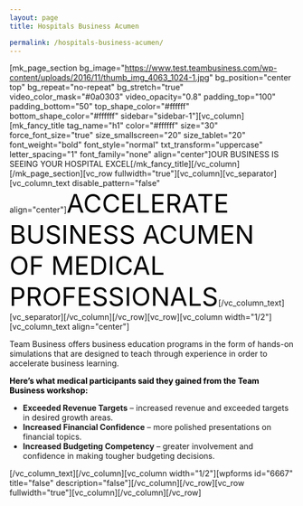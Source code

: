 ```yaml
---
layout: page
title: Hospitals Business Acumen

permalink: /hospitals-business-acumen/
---
```

[mk_page_section bg_image="https://www.test.teambusiness.com/wp-content/uploads/2016/11/thumb_img_4063_1024-1.jpg" bg_position="center top" bg_repeat="no-repeat" bg_stretch="true" video_color_mask="#0a0303" video_opacity="0.8" padding_top="100" padding_bottom="50" top_shape_color="#ffffff" bottom_shape_color="#ffffff" sidebar="sidebar-1"][vc_column][mk_fancy_title tag_name="h1" color="#ffffff" size="30" force_font_size="true" size_smallscreen="20" size_tablet="20" font_weight="bold" font_style="normal" txt_transform="uppercase" letter_spacing="1" font_family="none" align="center"]OUR BUSINESS IS SEEING YOUR HOSPITAL EXCEL[/mk_fancy_title][/vc_column][/mk_page_section][vc_row fullwidth="true"][vc_column][vc_separator][vc_column_text disable_pattern="false" align="center"]<span style="color: #000; font-size: 45px;">ACCELERATE BUSINESS ACUMEN OF MEDICAL PROFESSIONALS</span>[/vc_column_text][vc_separator][/vc_column][/vc_row][vc_row][vc_column width="1/2"][vc_column_text align="center"]
<p style="text-align: left;">Team Business offers business education programs in the form of hands-on simulations that are designed to teach through experience in order to accelerate business learning.</p>
<p style="text-align: left;"><span style="color: #000000;"><strong>Here’s what medical participants said they gained from the Team Business workshop:</strong></span></p>

<ul>
 	<li style="text-align: left;"><strong>Exceeded Revenue Targets</strong> – increased revenue and exceeded targets in desired growth areas.</li>
 	<li style="text-align: left;"><strong>Increased Financial Confidence</strong> – more polished presentations on financial topics.</li>
 	<li style="text-align: left;"><strong>Increased Budgeting Competency</strong> – greater involvement and confidence in making tougher budgeting decisions.</li>
</ul>
<style>div.wpforms-container-full .wpforms-form input[type=submit], div.wpforms-container-full .wpforms-form button[type=submit], div.wpforms-container-full .wpforms-form .wpforms-page-button{background:#000!important;}</style>

[/vc_column_text][/vc_column][vc_column width="1/2"][wpforms id="6667" title="false" description="false"][/vc_column][/vc_row][vc_row fullwidth="true"][vc_column][/vc_column][/vc_row]
